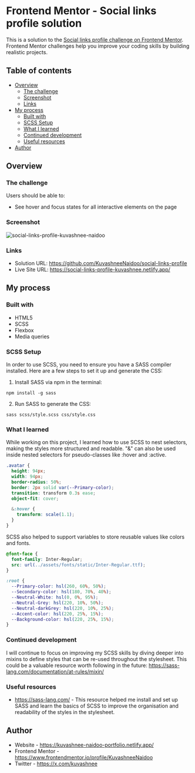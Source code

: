 # Frontend Mentor - Social links profile solution

This is a solution to the [Social links profile challenge on Frontend Mentor](https://www.frontendmentor.io/challenges/social-links-profile-UG32l9m6dQ). Frontend Mentor challenges help you improve your coding skills by building realistic projects.

## Table of contents

- [Overview](#overview)
  - [The challenge](#the-challenge)
  - [Screenshot](#screenshot)
  - [Links](#links)
- [My process](#my-process)
  - [Built with](#built-with)
  - [SCSS Setup](#scss-setup)
  - [What I learned](#what-i-learned)
  - [Continued development](#continued-development)
  - [Useful resources](#useful-resources)
- [Author](#author)

## Overview

### The challenge

Users should be able to:

- See hover and focus states for all interactive elements on the page

### Screenshot

![social-links-profile-kuvashnee-naidoo](https://github.com/user-attachments/assets/8e50929e-169c-410b-8322-8031fbbd672f)

### Links

- Solution URL: https://github.com/KuvashneeNaidoo/social-links-profile
- Live Site URL: https://social-links-profile-kuvashnee.netlify.app/

## My process

### Built with

- HTML5
- SCSS
- Flexbox
- Media queries

### SCSS Setup

In order to use SCSS, you need to ensure you have a SASS compiler installed. Here are a few steps to set it up and generate the CSS:

1. Install SASS via npm in the terminal:
```
npm install -g sass
```

2. Run SASS to generate the CSS:
```
sass scss/style.scss css/style.css
```

### What I learned

While working on this project, I learned how to use SCSS to nest selectors, making the styles more structured and readable. "&" can also be used inside nested selectors for pseudo-classes like :hover and :active.

```scss
.avatar {
  height: 94px;
  width: 94px;
  border-radius: 50%;
  border: 2px solid var(--Primary-color);
  transition: transform 0.3s ease;
  object-fit: cover;

  &:hover {
    transform: scale(1.1); 
  }
}

```

SCSS also helped to support variables to store reusable values like colors and fonts.

```scss
@font-face {
  font-family: Inter-Regular;
  src: url(../assets/fonts/static/Inter-Regular.ttf);
}

:root {
  --Primary-color: hsl(260, 60%, 50%);
  --Secondary-color: hsl(180, 70%, 40%);
  --Neutral-White: hsl(0, 0%, 95%);
  --Neutral-Grey: hsl(220, 10%, 50%);
  --Neutral-darkGrey: hsl(220, 10%, 25%);
  --Accent-color: hsl(220, 25%, 15%);
  --Background-color: hsl(220, 25%, 15%);
}
```

### Continued development

I will continue to focus on improving my SCSS skills by diving deeper into mixins to define styles that can be re-used throughout the stylesheet.
This could be a valuable resource worth following in the future: https://sass-lang.com/documentation/at-rules/mixin/ 

### Useful resources

- https://sass-lang.com/ - This resource helped me install and set up SASS and learn the basics of SCSS to improve the organisation and readability of the styles in the stylesheet.

## Author

- Website - https://kuvashnee-naidoo-portfolio.netlify.app/
- Frontend Mentor - https://www.frontendmentor.io/profile/KuvashneeNaidoo
- Twitter - https://x.com/kuvashnee
